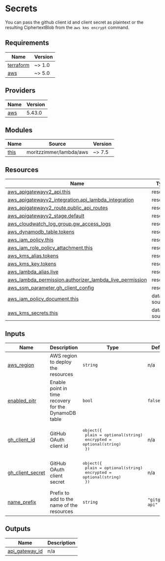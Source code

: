 # Secrets

You can pass the github client id and client secret as plaintext or the resulting CiphertextBlob from the `aws kms encrypt` command.

<!-- BEGIN_TF_DOCS -->
## Requirements

| Name | Version |
|------|---------|
| <a name="requirement_terraform"></a> [terraform](#requirement\_terraform) | ~> 1.0 |
| <a name="requirement_aws"></a> [aws](#requirement\_aws) | ~> 5.0 |

## Providers

| Name | Version |
|------|---------|
| <a name="provider_aws"></a> [aws](#provider\_aws) | 5.43.0 |

## Modules

| Name | Source | Version |
|------|--------|---------|
| <a name="module_this"></a> [this](#module\_this) | moritzzimmer/lambda/aws | ~> 7.5 |

## Resources

| Name | Type |
|------|------|
| [aws_apigatewayv2_api.this](https://registry.terraform.io/providers/hashicorp/aws/latest/docs/resources/apigatewayv2_api) | resource |
| [aws_apigatewayv2_integration.api_lambda_integration](https://registry.terraform.io/providers/hashicorp/aws/latest/docs/resources/apigatewayv2_integration) | resource |
| [aws_apigatewayv2_route.public_api_routes](https://registry.terraform.io/providers/hashicorp/aws/latest/docs/resources/apigatewayv2_route) | resource |
| [aws_apigatewayv2_stage.default](https://registry.terraform.io/providers/hashicorp/aws/latest/docs/resources/apigatewayv2_stage) | resource |
| [aws_cloudwatch_log_group.gw_access_logs](https://registry.terraform.io/providers/hashicorp/aws/latest/docs/resources/cloudwatch_log_group) | resource |
| [aws_dynamodb_table.tokens](https://registry.terraform.io/providers/hashicorp/aws/latest/docs/resources/dynamodb_table) | resource |
| [aws_iam_policy.this](https://registry.terraform.io/providers/hashicorp/aws/latest/docs/resources/iam_policy) | resource |
| [aws_iam_role_policy_attachment.this](https://registry.terraform.io/providers/hashicorp/aws/latest/docs/resources/iam_role_policy_attachment) | resource |
| [aws_kms_alias.tokens](https://registry.terraform.io/providers/hashicorp/aws/latest/docs/resources/kms_alias) | resource |
| [aws_kms_key.tokens](https://registry.terraform.io/providers/hashicorp/aws/latest/docs/resources/kms_key) | resource |
| [aws_lambda_alias.live](https://registry.terraform.io/providers/hashicorp/aws/latest/docs/resources/lambda_alias) | resource |
| [aws_lambda_permission.authorizer_lambda_live_permission](https://registry.terraform.io/providers/hashicorp/aws/latest/docs/resources/lambda_permission) | resource |
| [aws_ssm_parameter.gh_client_config](https://registry.terraform.io/providers/hashicorp/aws/latest/docs/resources/ssm_parameter) | resource |
| [aws_iam_policy_document.this](https://registry.terraform.io/providers/hashicorp/aws/latest/docs/data-sources/iam_policy_document) | data source |
| [aws_kms_secrets.this](https://registry.terraform.io/providers/hashicorp/aws/latest/docs/data-sources/kms_secrets) | data source |

## Inputs

| Name | Description | Type | Default | Required |
|------|-------------|------|---------|:--------:|
| <a name="input_aws_region"></a> [aws\_region](#input\_aws\_region) | AWS region to deploy the resources | `string` | n/a | yes |
| <a name="input_enabled_pitr"></a> [enabled\_pitr](#input\_enabled\_pitr) | Enable point in time recovery for the DynamoDB table | `bool` | `false` | no |
| <a name="input_gh_client_id"></a> [gh\_client\_id](#input\_gh\_client\_id) | GitHub OAuth client id | <pre>object({<br>    plain     = optional(string)<br>    encrypted = optional(string)<br>  })</pre> | n/a | yes |
| <a name="input_gh_client_secret"></a> [gh\_client\_secret](#input\_gh\_client\_secret) | GitHub OAuth client secret | <pre>object({<br>    plain     = optional(string)<br>    encrypted = optional(string)<br>  })</pre> | n/a | yes |
| <a name="input_name_prefix"></a> [name\_prefix](#input\_name\_prefix) | Prefix to add to the name of the resources | `string` | `"gitgazer-api"` | no |

## Outputs

| Name | Description |
|------|-------------|
| <a name="output_api_gateway_id"></a> [api\_gateway\_id](#output\_api\_gateway\_id) | n/a |
<!-- END_TF_DOCS -->
